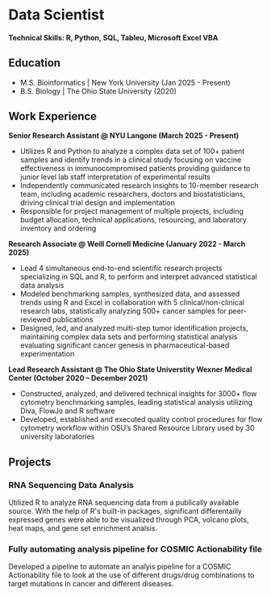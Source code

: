 # Data Scientist

#### Technical Skills: R, Python, SQL, Tableu, Microsoft Excel VBA 

## Education
- M.S. Bioinformatics | New York University (Jan 2025 - Present)
- B.S. Biology | The Ohio State University (2020)

## Work Experience
**Senior Research Assistant @ NYU Langone (March 2025 - Present)**
- Utilizes R and Python to analyze a complex data set of 100+ patient samples and identify trends in a clinical study focusing on vaccine effectiveness in immunocompromised patients providing guidance to junior level lab staff interpretation of experimental results
- Independently communicated research insights to 10-member research team, including academic researchers, doctors and biostatisticians, driving clinical trial design and implementation
- Responsible for project management of multiple projects, including budget allocation, technical applications, resourcing, and laboratory inventory and ordering

**Research Associate @ Weill Cornell Medicine (January 2022 - March 2025)**
- Lead 4 simultaneous end-to-end scientific research projects specializing in SQL and R, to perform and interpret advanced statistical data analysis
- Modeled benchmarking samples, synthesized data, and assessed trends using R and Excel in collaboration with 5 clinical/non-clinical research labs, statistically analyzing 500+ cancer samples for peer-reviewed publications
- Designed, led, and analyzed multi-step tumor identification projects, maintaining complex data sets and performing statistical analysis evaluating significant cancer genesis in pharmaceutical-based experimentation

**Lead Research Assistant @ The Ohio State Universtity Wexner Medical Center (October 2020 – December 2021)**
- Constructed, analyzed, and delivered technical insights for 3000+ flow cytometry benchmarking samples, leading statistical analysis utilizing Diva, FlowJo and R software
- Developed, established and executed quality control procedures for flow cytometry workflow within OSU’s Shared Resource Library used by 30 university laboratories

## Projects
### RNA Sequencing Data Analysis

Utilized R to analyze RNA sequencing data from a publically available source. With the help of R's built-in packages, significant differentailly expressed genes were able to be visualized through PCA, volcano plots, heat maps, and gene set enrichment analsis.

### Fully automating analysis pipeline for COSMIC Actionability file

Developed a pipeline to automate an analyis pipeline for a COSMIC Actionability file to look at the use of different drugs/drug combinations to target mutations in cancer and different diseases. 
